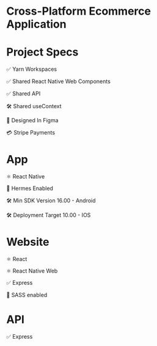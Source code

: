 # Cross-Platform Ecommerce Application

# Project Specs

✅ Yarn Workspaces

✅ Shared React Native Web Components

✅ Shared API

🛠️ Shared useContext

🎨 Designed In Figma

💳 Stripe Payments


# App

⚛️ React Native

🚀 Hermes Enabled

🛠️ Min SDK Version 16.00 - Android

🛠️ Deployment Target 10.00 - IOS


# Website

⚛️ React

⚛️ React Native Web

✅ Express

🎨 SASS enabled

# API

✅ Express
